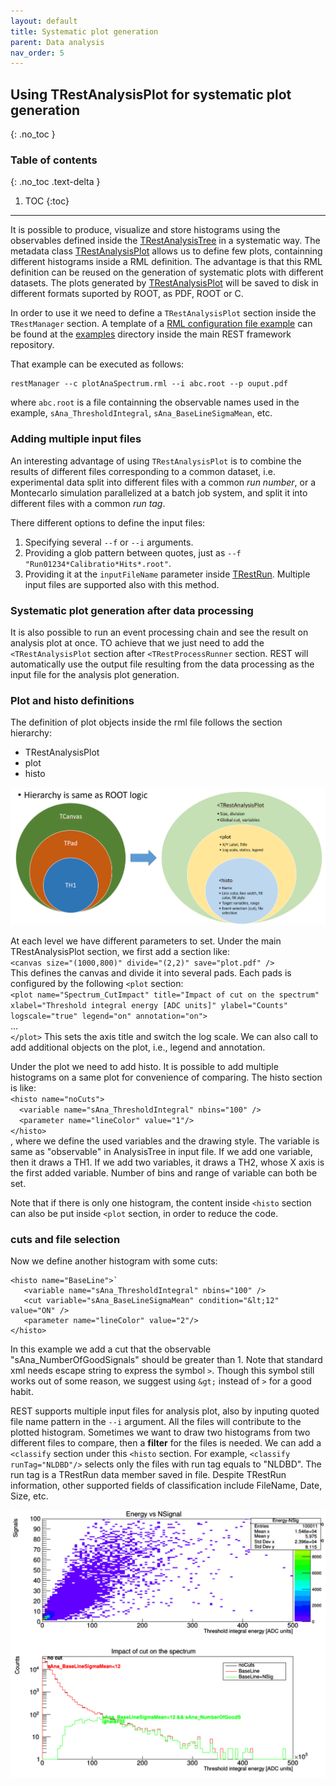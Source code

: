 ```yaml
---
layout: default
title: Systematic plot generation
parent: Data analysis
nav_order: 5
---
```


## Using TRestAnalysisPlot for systematic plot generation
{: .no_toc }

### Table of contents
{: .no_toc .text-delta }

1. TOC
{:toc}

---

It is possible to produce, visualize and store histograms using the observables defined inside the [TRestAnalysisTree](https://sultan.unizar.es/rest/classTRestAnalysisTree.html) in a systematic way.
 The metadata class [TRestAnalysisPlot](https://sultan.unizar.es/rest/classTRestAnalysisPlot.html) allows us to define few plots, containning different histograms inside a RML definition. The advantage is that this RML definition can be reused on the generation of systematic plots with different datasets. The plots generated by [TRestAnalysisPlot](https://sultan.unizar.es/rest/classTRestAnalysisPlot.html) will be saved to disk in different formats suported by ROOT, as PDF, ROOT or C.

In order to use it we need to define a `TRestAnalysisPlot` section inside the `TRestManager` section. A template of a [RML configuration file example](https://github.com/rest-for-physics/framework/blob/master/examples/plotAnaSpectrum.rml) can be found at the [examples](https://github.com/rest-for-physics/framework/blob/master/examples/) directory inside the main REST framework repository.

That example can be executed as follows:
```
restManager --c plotAnaSpectrum.rml --i abc.root --p ouput.pdf
```

where `abc.root` is a file containning the observable names used in the example, `sAna_ThresholdIntegral`, `sAna_BaseLineSigmaMean`, etc.

### Adding multiple input files

An interesting advantage of using `TRestAnalysisPlot` is to combine the results of different files corresponding to a common dataset, i.e. experimental data split into different files with a common *run number*, or a Montecarlo simulation parallelized at a batch job system, and split it into different files with a common *run tag*.

There different options to define the input files:

1. Specifying several `--f` or `--i` arguments.
2. Providing a glob pattern between quotes, just as `--f "Run01234*Calibratio*Hits*.root"`.
3. Providing it at the `inputFileName` parameter inside [TRestRun](https://sultan.unizar.es/rest/classTRestRun.html). Multiple input files are supported also with this method.

### Systematic plot generation after data processing

It is also possible to run an event processing chain and see the result on analysis plot at once. TO achieve that we just need to add the `<TRestAnalysisPlot` section after `<TRestProcessRunner` section. REST will automatically use the output file resulting from the data processing as the input file for the analysis plot generation.

### Plot and histo definitions

The definition of plot objects inside the rml file follows the section hierarchy:

* TRestAnalysisPlot
* plot
* histo

![alt](assets/images/plot_hierarchy.png)

At each level we have different parameters to set. Under the main TRestAnalysisPlot section, we first add 
a section like:  
`<canvas size="(1000,800)" divide="(2,2)" save="plot.pdf" />`  
This defines the canvas and divide it into several pads. Each pads is configured by the following `<plot` 
section:  
`<plot name="Spectrum_CutImpact" title="Impact of cut on the spectrum" xlabel="Threshold integral energy [ADC units]" ylabel="Counts" logscale="true" legend="on" annotation="on">`  
...  
`</plot>`
This sets the axis title and switch the log scale. We can also call to add additional objects on the plot,
i.e., legend and annotation.

Under the plot we need to add histo. It is possible to add multiple histograms on a same plot for 
convenience of comparing. The histo section is like:  
`<histo name="noCuts">`  
&emsp;`<variable name="sAna_ThresholdIntegral" nbins="100" />`   
&emsp;`<parameter name="lineColor" value="1"/>`  
`</histo>`  
, where we define the used variables and the drawing style. The variable is same as "observable" in
AnalysisTree in input file. If we add one variable, then it draws a TH1. If we add two variables, 
it draws a TH2, whose X axis is the first added variable. Number of bins and range of variable can 
both be set.

Note that if there is only one histogram, the content inside `<histo` section can also be put inside 
`<plot` section, in order to reduce the code.

### cuts and file selection

Now we define another histogram with some cuts:  
```
<histo name="BaseLine">`
   <variable name="sAna_ThresholdIntegral" nbins="100" />
   <cut variable="sAna_BaseLineSigmaMean" condition="&lt;12" value="ON" />
   <parameter name="lineColor" value="2"/>
</histo>
```

In this example we add a cut that the observable "sAna_NumberOfGoodSignals" should be greater than 1. 
Note that standard xml needs escape string to express the symbol `>`. Though this symbol still works 
out of some reason, we suggest using `&gt;` instead of `>` for a good habit.

REST supports multiple input files for analysis plot, also by inputing quoted file name pattern in the `--i` 
argument. All the files will contribute to the plotted histogram. Sometimes we want to draw two histograms 
from two different files to compare, then a **filter** for the files is needed. We can add a `<classify`
section under this `<histo` section. For example, `<classify runTag="NLDBD"/>` selects only the files 
with run tag equals to "NLDBD". The run tag is a TRestRun data member saved in file. Despite TRestRun 
information, other supported fields of classification include FileName, Date, Size, etc.

![alt](../assets/images/plot.png)
